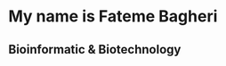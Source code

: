 My name is Fateme Bagheri
===============================

Bioinformatic & Biotechnology
-------------------------------
